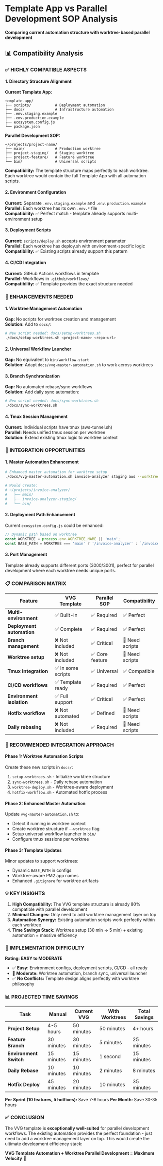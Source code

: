 # Template App vs Parallel Development SOP Analysis

**Comparing current automation structure with worktree-based parallel development**

## 📊 Compatibility Analysis

### ✅ **HIGHLY COMPATIBLE ASPECTS**

#### 1. **Directory Structure Alignment**
**Current Template App:**
```
template-app/
├── scripts/           # Deployment automation
├── docs/              # Infrastructure automation
├── .env.staging.example
├── .env.production.example
├── ecosystem.config.js
└── package.json
```

**Parallel Development SOP:**
```
~/projects/project-name/
├── main/              # Production worktree
├── project-staging/   # Staging worktree
├── project-feature/   # Feature worktree
└── bin/               # Universal scripts
```

**Compatibility:** The template structure maps perfectly to each worktree. Each worktree would contain the full Template App with all automation scripts.

#### 2. **Environment Configuration**
**Current:** Separate `.env.staging.example` and `.env.production.example`  
**Parallel:** Each worktree has its own `.env.*` file  
**Compatibility:** ✅ Perfect match - template already supports multi-environment setup

#### 3. **Deployment Scripts**
**Current:** `scripts/deploy.sh` accepts environment parameter  
**Parallel:** Each worktree has deploy.sh with environment-specific logic  
**Compatibility:** ✅ Existing scripts already support this pattern

#### 4. **CI/CD Integration**
**Current:** GitHub Actions workflows in template  
**Parallel:** Workflows in `.github/workflows/`  
**Compatibility:** ✅ Template provides the exact structure needed

### 🔄 **ENHANCEMENTS NEEDED**

#### 1. **Worktree Management Automation**
**Gap:** No scripts for worktree creation and management  
**Solution:** Add to `docs/`:
```bash
# New script needed: docs/setup-worktrees.sh
./docs/setup-worktrees.sh <project-name> <repo-url>
```

#### 2. **Universal Workflow Launcher**
**Gap:** No equivalent to `bin/workflow-start`  
**Solution:** Adapt `docs/vvg-master-automation.sh` to work across worktrees

#### 3. **Branch Synchronization**
**Gap:** No automated rebase/sync workflows  
**Solution:** Add daily sync automation:
```bash
# New script needed: docs/sync-worktrees.sh
./docs/sync-worktrees.sh
```

#### 4. **Tmux Session Management**
**Current:** Individual scripts have tmux (aws-tunnel.sh)  
**Parallel:** Needs unified tmux session per worktree  
**Solution:** Extend existing tmux logic to worktree context

### 🚀 **INTEGRATION OPPORTUNITIES**

#### 1. **Master Automation Enhancement**
```bash
# Enhanced master automation for worktree setup
./docs/vvg-master-automation.sh invoice-analyzer staging aws --worktree

# Would create:
# ~/projects/invoice-analyzer/
#   ├── main/
#   ├── invoice-analyzer-staging/
#   └── bin/
```

#### 2. **Deployment Path Enhancement**
Current `ecosystem.config.js` could be enhanced:
```javascript
// Dynamic path based on worktree
const WORKTREE = process.env.WORKTREE_NAME || 'main';
const BASE_PATH = WORKTREE === 'main' ? '/invoice-analyzer' : `/invoice-analyzer-${WORKTREE}`;
```

#### 3. **Port Management**
Template already supports different ports (3000/3001), perfect for parallel development where each worktree needs unique ports.

### 📋 **COMPARISON MATRIX**

| Feature | VVG Template | Parallel SOP | Compatibility |
|---------|--------------|--------------|---------------|
| **Multi-environment** | ✅ Built-in | ✅ Required | ✅ Perfect |
| **Deployment automation** | ✅ Complete | ✅ Required | ✅ Perfect |
| **Branch management** | ❌ Not included | ✅ Critical | 🔄 Need scripts |
| **Worktree setup** | ❌ Not included | ✅ Core feature | 🔄 Need scripts |
| **Tmux integration** | ✅ In some scripts | ✅ Universal | ✅ Compatible |
| **CI/CD workflows** | ✅ Template ready | ✅ Required | ✅ Perfect |
| **Environment isolation** | ✅ Full support | ✅ Critical | ✅ Perfect |
| **Hotfix workflow** | ❌ Not automated | ✅ Defined | 🔄 Need scripts |
| **Daily rebasing** | ❌ Not included | ✅ Required | 🔄 Need scripts |

### 🎯 **RECOMMENDED INTEGRATION APPROACH**

#### Phase 1: Worktree Automation Scripts
Create these new scripts in `docs/`:
1. `setup-worktrees.sh` - Initialize worktree structure
2. `sync-worktrees.sh` - Daily rebase automation
3. `worktree-deploy.sh` - Worktree-aware deployment
4. `hotfix-workflow.sh` - Automated hotfix process

#### Phase 2: Enhanced Master Automation
Update `vvg-master-automation.sh` to:
- Detect if running in worktree context
- Create worktree structure if `--worktree` flag
- Setup universal workflow launcher in `bin/`
- Configure tmux sessions per worktree

#### Phase 3: Template Updates
Minor updates to support worktrees:
- Dynamic `BASE_PATH` in configs
- Worktree-aware PM2 app names
- Enhanced `.gitignore` for worktree artifacts

### 💡 **KEY INSIGHTS**

1. **High Compatibility:** The VVG template structure is already 80% compatible with parallel development
2. **Minimal Changes:** Only need to add worktree management layer on top
3. **Automation Synergy:** Existing automation scripts work perfectly within each worktree
4. **Time Savings Stack:** Worktree setup (30 min → 5 min) + existing automation = massive efficiency

### 🚦 **IMPLEMENTATION DIFFICULTY**

**Rating: EASY to MODERATE**

- ✅ **Easy:** Environment configs, deployment scripts, CI/CD - all ready
- 🔄 **Moderate:** Worktree automation, branch sync, universal launcher
- ✅ **No Conflicts:** Template design aligns perfectly with worktree philosophy

### 📊 **PROJECTED TIME SAVINGS**

| Task | Manual | Current VVG | With Worktrees | Total Savings |
|------|--------|-------------|----------------|---------------|
| **Project Setup** | 4-5 hours | 50 minutes | 50 minutes | 4+ hours |
| **Feature Branch** | 30 minutes | 30 minutes | 5 minutes | 25 minutes |
| **Environment Switch** | 15 minutes | 15 minutes | 1 second | 15 minutes |
| **Daily Rebase** | 10 minutes | 10 minutes | 2 minutes | 8 minutes |
| **Hotfix Deploy** | 45 minutes | 20 minutes | 10 minutes | 35 minutes |

**Per Sprint (10 features, 5 hotfixes):** Save 7-8 hours
**Per Month:** Save 30-35 hours

### ✅ **CONCLUSION**

The VVG template is **exceptionally well-suited** for parallel development workflows. The existing automation provides the perfect foundation - just need to add a worktree management layer on top. This would create the ultimate development efficiency stack:

**VVG Template Automation + Worktree Parallel Development = Maximum Velocity** 🚀